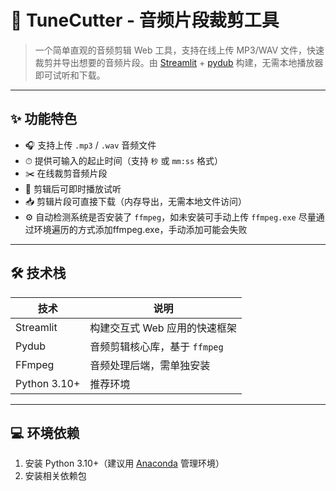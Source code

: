 # 🎵 TuneCutter - 音频片段裁剪工具

> 一个简单直观的音频剪辑 Web 工具，支持在线上传 MP3/WAV 文件，快速裁剪并导出想要的音频片段。由 [Streamlit](https://streamlit.io/) + [pydub](https://github.com/jiaaro/pydub) 构建，无需本地播放器即可试听和下载。

---

## ✨ 功能特色

- 🎧 支持上传 `.mp3` / `.wav` 音频文件
- ⏱ 提供可输入的起止时间（支持 `秒` 或 `mm:ss` 格式）
- ✂️ 在线裁剪音频片段
- 🔁 剪辑后可即时播放试听
- 📥 剪辑片段可直接下载（内存导出，无需本地文件访问）
- ⚙️ 自动检测系统是否安装了 `ffmpeg`，如未安装可手动上传 `ffmpeg.exe` 尽量通过环境遍历的方式添加ffmpeg.exe，手动添加可能会失败

---

## 🛠 技术栈

| 技术       | 说明                           |
|------------|--------------------------------|
| Streamlit  | 构建交互式 Web 应用的快速框架 |
| Pydub      | 音频剪辑核心库，基于 `ffmpeg` |
| FFmpeg     | 音频处理后端，需单独安装       |
| Python 3.10+| 推荐环境                        |

---

## 💻 环境依赖

1. 安装 Python 3.10+（建议用 [Anaconda](https://www.anaconda.com/) 管理环境）
2. 安装相关依赖包

